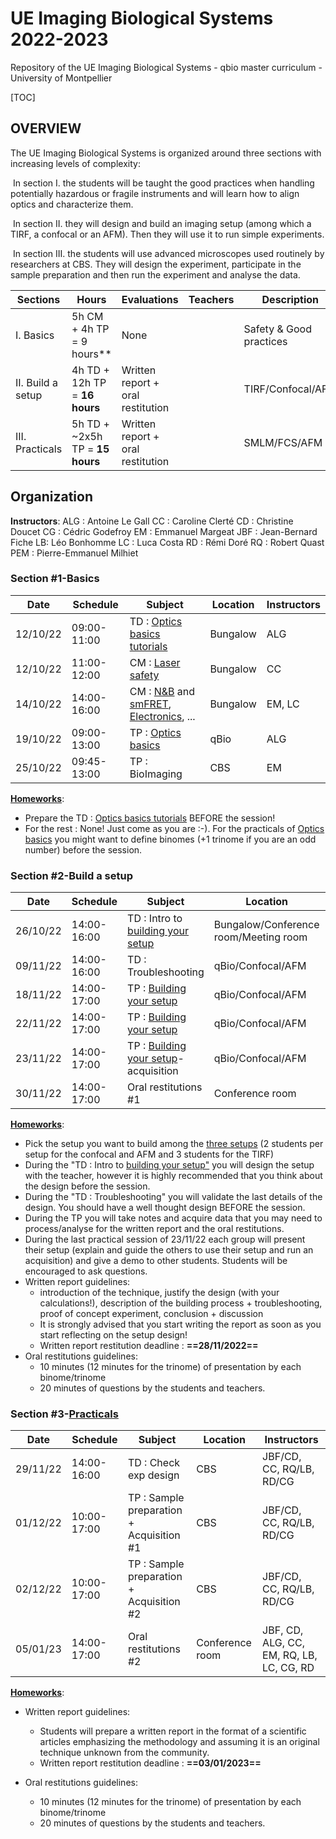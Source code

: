 # UE Imaging Biological Systems 2022-2023

Repository of the UE Imaging Biological Systems - qbio master curriculum - University of Montpellier



[TOC]

## OVERVIEW

The UE Imaging Biological Systems is organized around three sections with increasing levels of complexity:

​	In section I. the students will be taught the good practices when handling potentially hazardous or fragile instruments and will learn how to align optics and characterize them. 

​	In section II. they will design and build an imaging setup (among which a TIRF, a confocal or an AFM). Then they will use it to run simple experiments.

​	In section III. the students will use advanced microscopes used routinely by researchers at CBS. They will design the experiment, participate in the sample preparation and then run the experiment and analyse the data.

| Sections | Hours | Evaluations | Teachers | Description |
| ------------ |----| ------ | ------- | ----------- |
| I. Basics | 5h CM + 4h TP = 9 hours** | None |         | Safety & Good practices |
| II. Build a setup | 4h TD + 12h TP = **16 hours** | Written report + oral restitution |         | TIRF/Confocal/AFM |
| III. Practicals | 5h TD + ~2x5h TP = **15 hours** | Written report + oral restitution |         | SMLM/FCS/AFM |


## Organization
**Instructors**:
ALG : Antoine Le Gall
CC : Caroline Clerté
CD : Christine Doucet
CG : Cédric Godefroy
EM : Emmanuel Margeat
JBF : Jean-Bernard Fiche
LB: Léo Bonhomme
LC : Luca Costa
RD : Rémi Doré
RQ : Robert Quast
PEM : Pierre-Emmanuel Milhiet



### Section #1-Basics
| Date | Schedule | Subject | Location | Instructors|
| ------------ |----| ------ | ------- | ----------- |
| 12/10/22 | 09:00-11:00 | TD : [Optics basics tutorials](Tutorials_Optics_basics/Tutorials_Optics_basics.pdf) | Bungalow | ALG |
| 12/10/22 |11:00-12:00| CM : [Laser safety](/Intro_Laser_safety/Intro_Laser_safety.pdf) | Bungalow | CC |
| 14/10/22 |14:00-16:00| CM : [N&B](Number_and_brigthness/Number_and_brigthness.pdf) and [smFRET](smFRET/smFRET.pdf), [Electronics](Electronics/qbio_UE_introduction_electronics.pdf), ... | Bungalow | EM, LC    |
| 19/10/22 |09:00-13:00| TP : [Optics basics](Pratical_Optics_basics/TP_optics_basics.pdf) | qBio | ALG      |
| 25/10/22 |09:45-13:00| TP : BioImaging | CBS | EM |

**<u>Homeworks</u>**: 

* Prepare the TD : [Optics basics tutorials](Tutorials_Optics_basics/Tutorials_Optics_basics.pdf) BEFORE the session!
* For the rest : None! Just come as you are :-). For the practicals of [Optics basics](Pratical_Optics_basics/TP_optics_basics.pdf) you might want to define binomes (+1 trinome if you are an odd number) before the session.

### Section #2-Build a setup
| Date | Schedule | Subject | Location | Instructors|
| ------------ |----| ------ | ------- | ----------- |
| 26/10/22 |14:00-16:00| TD : Intro to [building your setup](Build_your_setup/Build_your_setup.pdf) | Bungalow/Conference room/Meeting room | ALG, EM, LC |
| 09/11/22 |14:00-16:00| TD : Troubleshooting| qBio/Confocal/AFM | ALG, EM, LC  |
| 18/11/22 |14:00-17:00| TP : [Building your setup](Build_your_setup/Build_your_setup.pdf) | qBio/Confocal/AFM | ALG, EM, LC  |
| 22/11/22 |14:00-17:00| TP : [Building your setup](Build_your_setup/Build_your_setup.pdf) | qBio/Confocal/AFM | ALG, EM, LC  |
| 23/11/22 |14:00-17:00| TP : [Building your setup](Build_your_setup/Build_your_setup.pdf)-acquisition | qBio/Confocal/AFM | ALG, EM, LC  |
| 30/11/22 |14:00-17:00| Oral restitutions #1| Conference room | ALG, EM, LC, CD  |

**<u>Homeworks</u>**: 

* Pick the setup you want to build among the [three setups](Build_your_setup/Build_your_setup.pdf) (2 students per setup for the confocal and AFM and 3 students for the TIRF)
* During the "TD : Intro to [building your setup"](Build_your_setup/Build_your_setup.pdf) you will design the setup with the teacher, however it is highly recommended that you think about the design before the session.
* During the "TD : Troubleshooting" you will validate the last details of the design. You should have a well thought design BEFORE the session.
* During the TP you will take notes and acquire data that you may need to process/analyse for the written report and the oral restitutions.
* During the last practical session of 23/11/22 each group will present their setup (explain and guide the others to use their setup and run an acquisition) and give a demo to other students. Students will be encouraged to ask questions.
* Written report guidelines:
  * introduction of the technique, justify the design (with your calculations!), description of the building process + troubleshooting, proof of concept experiment, conclusion + discussion
  * It is strongly advised that you start writing the report as soon as you start reflecting on the setup design!
  * Written report restitution deadline : **==28/11/2022==**
* Oral restitutions guidelines:
  * 10 minutes (12 minutes for the trinome) of presentation by each binome/trinome
  * 20 minutes of questions by the students and teachers.

### Section #3-[Practicals](Practicals_Advanced_microscopy/Practicals_Advanced_microscopy.pdf)
| Date | Schedule | Subject | Location | Instructors|
| ------------ |----| ------ | ------- | ----------- |
| 29/11/22 |14:00-16:00| TD : Check exp design| CBS | JBF/CD, CC, RQ/LB, RD/CG |
| 01/12/22 |10:00-17:00| TP : Sample preparation + Acquisition #1 | CBS | JBF/CD, CC, RQ/LB, RD/CG |
| 02/12/22 |10:00-17:00| TP : Sample preparation + Acquisition #2 | CBS | JBF/CD, CC, RQ/LB, RD/CG |
| 05/01/23 |14:00-17:00| Oral restitutions #2| Conference room | JBF, CD, ALG, CC, EM, RQ, LB, LC, CG, RD |

**<u>Homeworks</u>**:



* Written report guidelines:
  * Students will prepare a written report in the format of a scientific articles emphasizing the methodology and assuming it is an original technique unknown from the community.
  * Written report restitution deadline : **==03/01/2023==**

* Oral restitutions guidelines:
  * 10 minutes (12 minutes for the trinome) of presentation by each binome/trinome
  * 20 minutes of questions by the students and teachers.

